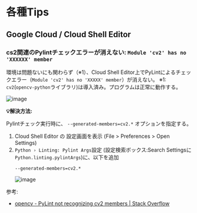 # 各種Tips

## Google Cloud / Cloud Shell Editor

### cs2関連のPylintチェックエラーが消えない: `Module 'cv2' has no 'XXXXXX' member`

環境は問題ないにも関わらず（※1）、Cloud Shell Editor上でPyLintによるチェックエラー（`Module 'cv2' has no 'XXXXX' member`）が消えない。
※1: `cv2`(`opencv-python`ライブラリ)は導入済み。プログラムは正常に動作する。

![image](https://user-images.githubusercontent.com/3213035/200119609-c71b0926-b5ed-43b0-beb6-37f8d26a4b35.png)

**💡解決方法:**

Pylintチェック実行時に、 `--generated-members=cv2.*` オプションを指定する。

1. Cloud Shell Editor の 設定画面を表示 (File > Preferences > Open Settings)
2. `Python › Linting: Pylint Args`設定 (設定検索ボックス:Search Settingsに`Python.linting.pylintArgs`)に、以下を追加
    ```
    --generated-members=cv2.*
    ```
    ![image](https://user-images.githubusercontent.com/3213035/200120019-681d412a-c320-4d70-a9af-9d0c15edf753.png)

参考:
* [opencv - PyLint not recognizing cv2 members | Stack Overflow](https://stackoverflow.com/questions/50612169/pylint-not-recognizing-cv2-members)
